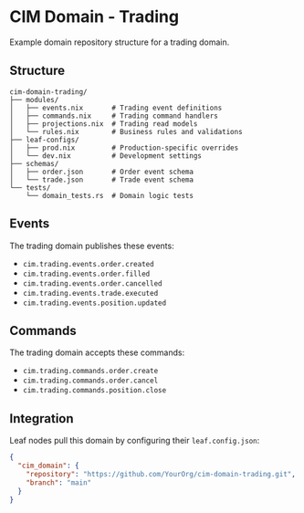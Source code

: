 # CIM Domain - Trading

Example domain repository structure for a trading domain.

## Structure

```
cim-domain-trading/
├── modules/
│   ├── events.nix       # Trading event definitions
│   ├── commands.nix     # Trading command handlers
│   ├── projections.nix  # Trading read models
│   └── rules.nix        # Business rules and validations
├── leaf-configs/
│   ├── prod.nix         # Production-specific overrides
│   └── dev.nix          # Development settings
├── schemas/
│   ├── order.json       # Order event schema
│   └── trade.json       # Trade event schema
└── tests/
    └── domain_tests.rs  # Domain logic tests
```

## Events

The trading domain publishes these events:

- `cim.trading.events.order.created`
- `cim.trading.events.order.filled`
- `cim.trading.events.order.cancelled`
- `cim.trading.events.trade.executed`
- `cim.trading.events.position.updated`

## Commands

The trading domain accepts these commands:

- `cim.trading.commands.order.create`
- `cim.trading.commands.order.cancel`
- `cim.trading.commands.position.close`

## Integration

Leaf nodes pull this domain by configuring their `leaf.config.json`:

```json
{
  "cim_domain": {
    "repository": "https://github.com/YourOrg/cim-domain-trading.git",
    "branch": "main"
  }
}
```